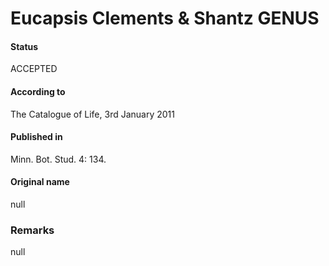 # Eucapsis Clements & Shantz GENUS

#### Status
ACCEPTED

#### According to
The Catalogue of Life, 3rd January 2011

#### Published in
Minn. Bot. Stud. 4: 134.

#### Original name
null

### Remarks
null